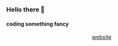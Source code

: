 ### Hello there 👋

#### coding something fancy
<p align="center"><a href="https://kandysh.xyz" >website</a></p>
